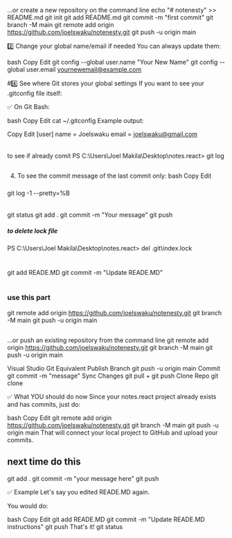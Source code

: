 …or create a new repository on the command line
echo "# notenesty" >> README.md
git init
git add README.md
git commit -m "first commit"
git branch -M main
git remote add origin https://github.com/joelswaku/notenesty.git
git push -u origin main

2️⃣ Change your global name/email if needed
You can always update them:

bash
Copy
Edit
git config --global user.name "Your New Name"
git config --global user.email yournewemail@example.com

#4️⃣ See where Git stores your global settings
If you want to see your .gitconfig file itself:

✅ On Git Bash:

bash
Copy
Edit
cat ~/.gitconfig
Example output:

Copy
Edit
[user]
    name = Joelswaku
    email = joelswaku@gmail.com


##
###### 
##
to see if already comit 
PS C:\Users\Joel Makila\Desktop\notes.react> git log
####
#####
##
4. To see the commit message of the last commit only:
bash
Copy
Edit
#####
git log -1 --pretty=%B
######
git status
git add .
git commit -m "Your message"
git push
##### to delete lock file
PS C:\Users\Joel Makila\Desktop\notes.react> del .git\index.lock
#####

#
git add READE.MD
git commit -m "Update READE.MD"
#

### use this part
git remote add origin https://github.com/joelswaku/notenesty.git
git branch -M main
git push -u origin main

##
…or push an existing repository from the command line
git remote add origin https://github.com/joelswaku/notenesty.git
git branch -M main
git push -u origin main


Visual Studio	Git Equivalent
Publish Branch	git push -u origin main
Commit	git commit -m "message"
Sync Changes	git pull + git push
Clone Repo	git clone <url>



✅ What YOU should do now
Since your notes.react project already exists and has commits, just do:

bash
Copy
Edit
git remote add origin https://github.com/joelswaku/notenesty.git
git branch -M main
git push -u origin main
That will connect your local project to GitHub and upload your commits.




## next time do this 
git add .
git commit -m "your message here"
git push

✅ Example
Let's say you edited READE.MD again.

You would do:

bash
Copy
Edit
git add READE.MD
git commit -m "Update READE.MD instructions"
git push
That's it!
git status
